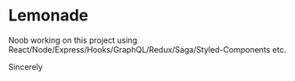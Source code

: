 # Lemonade

Noob working on this project using React/Node/Express/Hooks/GraphQL/Redux/Saga/Styled-Components etc.

Sincerely
